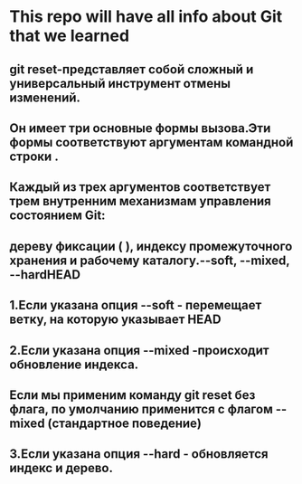 # This repo will have all info about Git that we learned
## git reset-представляет собой сложный и универсальный инструмент отмены изменений. 
## Он имеет три основные формы вызова.Эти формы соответствуют аргументам командной строки .
## Каждый из трех аргументов соответствует трем внутренним механизмам управления состоянием Git: 
## дереву фиксации ( ), индексу промежуточного хранения и рабочему каталогу.--soft, --mixed, --hardHEAD
## 1.Eсли указана опция --soft - перемещает ветку, на которую указывает HEAD  
## 2.Eсли указана опция --mixed -происходит обновление индекса. 
## Eсли мы применим команду git reset без флага, по умолчанию применится с флагом --mixed (стандартное поведение)
## 3.Eсли указана опция --hard - обновляется индекс и дерево.



